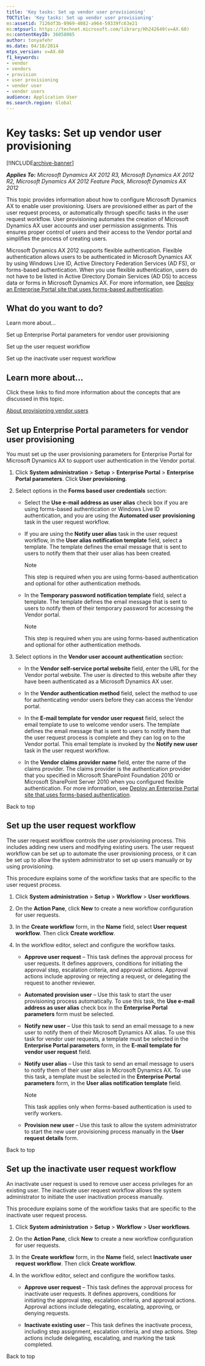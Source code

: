```yaml
---
title: 'Key tasks: Set up vendor user provisioning'
TOCTitle: 'Key tasks: Set up vendor user provisioning'
ms:assetid: 7126df3b-0969-4082-a964-59339fc63e21
ms:mtpsurl: https://technet.microsoft.com/library/Hh242649(v=AX.60)
ms:contentKeyID: 36058065
author: tonyafehr
ms.date: 04/18/2014
mtps_version: v=AX.60
f1_keywords:
- vendor
- vendors
- provision
- user provisioning
- vendor user
- vendor users
audience: Application User
ms.search.region: Global
---
```


# Key tasks: Set up vendor user provisioning 


[!INCLUDE[archive-banner](includes/archive-banner.md)]


_**Applies To:** Microsoft Dynamics AX 2012 R3, Microsoft Dynamics AX 2012 R2, Microsoft Dynamics AX 2012 Feature Pack, Microsoft Dynamics AX 2012_

This topic provides information about how to configure Microsoft Dynamics AX to enable user provisioning. Users are provisioned either as part of the user request process, or automatically through specific tasks in the user request workflow. User provisioning automates the creation of Microsoft Dynamics AX user accounts and user permission assignments. This ensures proper control of users and their access to the Vendor portal and simplifies the process of creating users.

Microsoft Dynamics AX 2012 supports flexible authentication. Flexible authentication allows users to be authenticated in Microsoft Dynamics AX by using Windows Live ID, Active Directory Federation Services (AD FS), or forms-based authentication. When you use flexible authentication, users do not have to be listed in Active Directory Domain Services (AD DS) to access data or forms in Microsoft Dynamics AX. For more information, see [Deploy an Enterprise Portal site that uses forms-based authentication](deploy-an-enterprise-portal-site-that-uses-forms-based-authentication.md).

## What do you want to do?

Learn more about...

Set up Enterprise Portal parameters for vendor user provisioning

Set up the user request workflow

Set up the inactivate user request workflow

## Learn more about...

Click these links to find more information about the concepts that are discussed in this topic.

[About provisioning vendor users](about-provisioning-vendor-users.md)

## Set up Enterprise Portal parameters for vendor user provisioning

You must set up the user provisioning parameters for Enterprise Portal for Microsoft Dynamics AX to support user authentication in the Vendor portal.

1.  Click **System administration** \> **Setup** \> **Enterprise Portal** \> **Enterprise Portal parameters**. Click **User provisioning**.

2.  Select options in the **Forms based user credentials** section:
    
      - Select the **Use e-mail address as user alias** check box if you are using forms-based authentication or Windows Live ID authentication, and you are using the **Automated user provisioning** task in the user request workflow.
    
      - If you are using the **Notify user alias** task in the user request workflow, in the **User alias notification template** field, select a template. The template defines the email message that is sent to users to notify them that their user alias has been created.
        

        > [!NOTE]
        > <P>This step is required when you are using forms-based authentication and optional for other authentication methods.</P>

    
      - In the **Temporary password notification template** field, select a template. The template defines the email message that is sent to users to notify them of their temporary password for accessing the Vendor portal.
        

        > [!NOTE]
        > <P>This step is required when you are using forms-based authentication and optional for other authentication methods.</P>



3.  Select options in the **Vendor user account authentication** section:
    
      - In the **Vendor self-service portal website** field, enter the URL for the Vendor portal website. The user is directed to this website after they have been authenticated as a Microsoft Dynamics AX user.
    
      - In the **Vendor authentication method** field, select the method to use for authenticating vendor users before they can access the Vendor portal.
    
      - In the **E-mail template for vendor user request** field, select the email template to use to welcome vendor users. The template defines the email message that is sent to users to notify them that the user request process is complete and they can log on to the Vendor portal. This email template is invoked by the **Notify new user** task in the user request workflow.
    
      - In the **Vendor claims provider name** field, enter the name of the claims provider. The claims provider is the authentication provider that you specified in Microsoft SharePoint Foundation 2010 or Microsoft SharePoint Server 2010 when you configured flexible authentication. For more information, see [Deploy an Enterprise Portal site that uses forms-based authentication](deploy-an-enterprise-portal-site-that-uses-forms-based-authentication.md).

Back to top

## Set up the user request workflow

The user request workflow controls the user provisioning process. This includes adding new users and modifying existing users. The user request workflow can be set up to automate the user provisioning process, or it can be set up to allow the system administrator to set up users manually or by using provisioning.

This procedure explains some of the workflow tasks that are specific to the user request process.

1.  Click **System administration** \> **Setup** \> **Workflow** \> **User workflows**.

2.  On the **Action Pane**, click **New** to create a new workflow configuration for user requests.

3.  In the **Create workflow** form, in the **Name** field, select **User request workflow**. Then click **Create workflow**.

4.  In the workflow editor, select and configure the workflow tasks.
    
      - **Approve user request** – This task defines the approval process for user requests. It defines approvers, conditions for initiating the approval step, escalation criteria, and approval actions. Approval actions include approving or rejecting a request, or delegating the request to another reviewer.
    
      - **Automated provision user** – Use this task to start the user provisioning process automatically. To use this task, the **Use e-mail address as user alias** check box in the **Enterprise Portal parameters** form must be selected.
    
      - **Notify new user** – Use this task to send an email message to a new user to notify them of their Microsoft Dynamics AX alias. To use this task for vendor user requests, a template must be selected in the **Enterprise Portal parameters** form, in the **E-mail template for vendor user request** field.
    
      - **Notify user alias** – Use this task to send an email message to users to notify them of their user alias in Microsoft Dynamics AX. To use this task, a template must be selected in the **Enterprise Portal parameters** form, in the **User alias notification template** field.
        

        > [!NOTE]
        > <P>This task applies only when forms-based authentication is used to verify workers.</P>

    
      - **Provision new user** – Use this task to allow the system administrator to start the new user provisioning process manually in the **User request details** form.

Back to top

## Set up the inactivate user request workflow

An inactivate user request is used to remove user access privileges for an existing user. The inactivate user request workflow allows the system administrator to initiate the user inactivation process manually.

This procedure explains some of the workflow tasks that are specific to the inactivate user request process.

1.  Click **System administration** \> **Setup** \> **Workflow** \> **User workflows**.

2.  On the **Action Pane**, click **New** to create a new workflow configuration for user requests.

3.  In the **Create workflow** form, in the **Name** field, select **Inactivate user request workflow**. Then click **Create workflow**.

4.  In the workflow editor, select and configure the workflow tasks.
    
      - **Approve user request** – This task defines the approval process for inactivate user requests. It defines approvers, conditions for initiating the approval step, escalation criteria, and approval actions. Approval actions include delegating, escalating, approving, or denying requests.
    
      - **Inactivate existing user** – This task defines the inactivate process, including step assignment, escalation criteria, and step actions. Step actions include delegating, escalating, and marking the task completed.

Back to top

  


